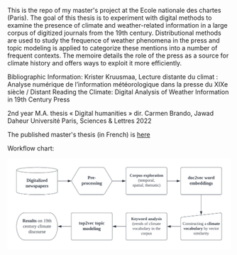 This is the repo of my master's project at the Ecole nationale des chartes (Paris). The goal of this thesis is to experiment with digital methods to examine the presence of climate and weather-related information in a large corpus of digitized journals from the 19th century. Distributional methods are used to study the frequence of weather phenomena in the press and topic modeling is applied to categorize these mentions into a number of frequent contexts. The memoire details the role of the press as a source for climate history and offers ways to exploit it more efficiently.

Bibliographic Information:
Krister Kruusmaa, Lecture distante du climat : Analyse numérique de l’information météorologique dans la presse du XIXe siècle /
Distant Reading the Climate: Digital Analysis of Weather Information in 19th Century Press

2nd year M.A. thesis « Digital humanities »
dir. Carmen Brando, Jawad Daheur
Université Paris, Sciences & Lettres
2022

The published master's thesis (in French) is [here](https://github.com/krkryger/clim-dist/blob/main/references/memoire/memoire_krister_kruusmaa.pdf)

Workflow chart:

![](references/M2_workflow_chart.png)